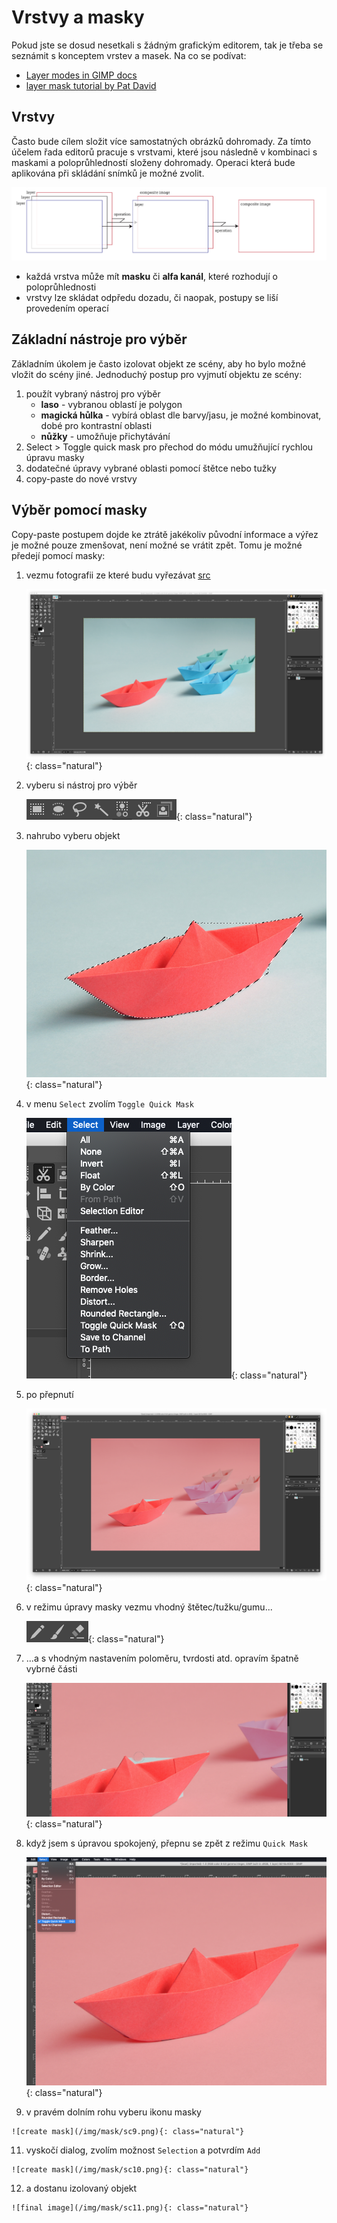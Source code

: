 # Vrstvy a masky

Pokud jste se dosud nesetkali s žádným grafickým editorem, tak je třeba se seznámit s konceptem vrstev a masek. Na co se podívat:

*   [Layer modes in GIMP docs](https://docs.gimp.org/en/gimp-concepts-layer-modes.html)
*   [layer mask tutorial by Pat David](https://www.gimp.org/tutorials/Layer_Masks/)

## Vrstvy

Často bude cílem složit více samostatných obrázků dohromady. Za tímto účelem řada editorů pracuje s vrstvami, které jsou následně v kombinaci s maskami a poloprůhledností složeny dohromady. Operaci která bude aplikována při skládání snímků je možné zvolit.

![](/img/mask/layer.svg)

*   každá vrstva může mít **masku** či **alfa kanál**, které rozhodují o poloprůhlednosti
*   vrstvy lze skládat odpředu dozadu, či naopak, postupy se liší provedením operací

## Základní nástroje pro výběr

Základním úkolem je často izolovat objekt ze scény, aby ho bylo možné vložit do scény jiné. Jednoduchý postup pro vyjmutí objektu ze scény:

1.  použít vybraný nástroj pro výběr
    *   **laso** - vybranou oblastí je polygon
    *   **magická hůlka** - vybírá oblast dle barvy/jasu, je možné kombinovat, dobé pro kontrastní oblasti
    *   **nůžky** - umožňuje přichytávání
2.  Select > Toggle quick mask pro přechod do módu umužňující rychlou úpravu masky
3.  dodatečné úpravy vybrané oblasti pomocí štětce nebo tužky
4.  copy-paste do nové vrstvy

## Výběr pomocí masky

Copy-paste postupem dojde ke ztrátě jakékoliv původní informace a výřez je možné pouze zmenšovat, není možné se vrátit zpět. Tomu je možné předejí pomocí masky:

1.  vezmu fotografii ze které budu vyřezávat [src](https://www.pexels.com/photo/paper-boats-on-solid-surface-194094/)
    
    ![gui](/img/mask/sc1.png){: class="natural"}
    
2.  vyberu si nástroj pro výběr

    ![nástroje pro výběr](/img/mask/sc2.png){: class="natural"}

4.  nahrubo vyberu objekt
    
    ![výběr](/img/mask/sc3.png){: class="natural"}
    
5.  v menu `Select` zvolím `Toggle Quick Mask`
    
    ![toggle quick mask](/img/mask/sc4.png){: class="natural"}
    
6.  po přepnutí
    
    ![quick mask](/img/mask/sc5.png){: class="natural"}
    
7.  v režimu úpravy masky vezmu vhodný štětec/tužku/gumu...
    
    ![drawing tools](/img/mask/sc6.png){: class="natural"}
    
8.  ...a s vhodným nastavením poloměru, tvrdosti atd. opravím špatně vybrné části
    
    ![drawing tools](/img/mask/sc7.png){: class="natural"}
    
9.  když jsem s úpravou spokojený, přepnu se zpět z režimu `Quick Mask`
    
    ![toggle quick mask again](/img/mask/sc8.png){: class="natural"}
    
10.  v pravém dolním rohu vyberu ikonu masky
    
    ![create mask](/img/mask/sc9.png){: class="natural"}
    
11.  vyskočí dialog, zvolím možnost `Selection` a potvrdím `Add`
    
    ![create mask](/img/mask/sc10.png){: class="natural"}
    
12.  a dostanu izolovaný objekt
    
    ![final image](/img/mask/sc11.png){: class="natural"}